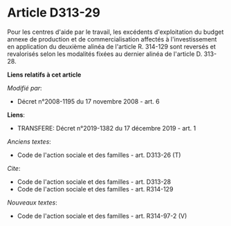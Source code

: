 # Article D313-29

Pour les centres d'aide par le travail, les excédents d'exploitation du budget annexe de production et de commercialisation
affectés à l'investissement en application du deuxième alinéa de l'article R. 314-129 sont reversés et revalorisés selon les
modalités fixées au dernier alinéa de l'article D. 313-28.

**Liens relatifs à cet article**

_Modifié par_:

  - Décret n°2008-1195 du 17 novembre 2008 - art. 6

**Liens**:

  - TRANSFERE: Décret n°2019-1382 du 17 décembre 2019 - art. 1

_Anciens textes_:

  - Code de l'action sociale et des familles - art. D313-26 (T)

_Cite_:

  - Code de l'action sociale et des familles - art. D313-28
  - Code de l'action sociale et des familles - art. R314-129

_Nouveaux textes_:

  - Code de l'action sociale et des familles - art. R314-97-2 (V)
